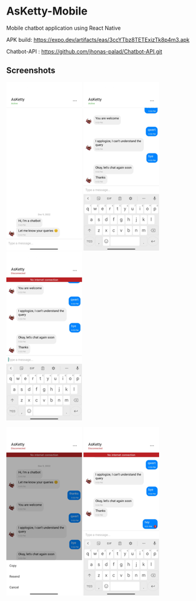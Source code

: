 # AsKetty-Mobile
Mobile chatbot application using React Native 

APK build: https://expo.dev/artifacts/eas/3ccYTbz8TETExizTk8p4m3.apk

Chatbot-API : https://github.com/jhonas-palad/Chatbot-API.git


## Screenshots

<img src="/md_assets/sc1.jpg" alt="drawing" style="width:200px;"/> <img src="/md_assets/sc2.jpg" alt="drawing" style="width:200px;"/>
<img src="/md_assets/sc3.jpg" alt="drawing" style="width:200px;"/> 

<img src="/md_assets/sc4.jpg" alt="drawing" style="width:200px;"/> <img src="/md_assets/sc5.jpg" alt="drawing" style="width:200px;"/>

